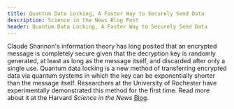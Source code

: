 ```yaml
---
title: Quantum Data Locking, A Faster Way to Securely Send Data
description: Science in the News Blog Post
header: Quantum Data Locking, A Faster Way to Securely Send Data
---
```



Claude Shannon's information theory has long posited that an encrypted message is completely secure given that the decryption key is randomly generated, at least as long as the message itself, and discarded after only a single use. Quantum data locking is a new method of transferring encrypted data via quantum systems in which the key can be exponentially shorter than the message itself. Researchers at the University of Rochester have experimentally demonstrated this method for the first time. Read more about it at the Harvard <em>Science in the News</em> <a href="http://sitn.hms.harvard.edu/flash/2016/quantum-data-locking-faster-way-securely-send-data/">Blog</a>.